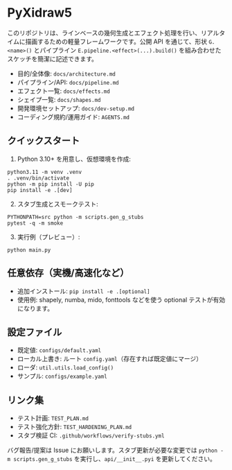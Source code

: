 # PyXidraw5

このリポジトリは、ラインベースの幾何生成とエフェクト処理を行い、リアルタイムに描画するための軽量フレームワークです。公開 API を通じて、形状 `G.<name>()` とパイプライン `E.pipeline.<effect>(...).build()` を組み合わせたスケッチを簡潔に記述できます。

- 目的/全体像: `docs/architecture.md`
- パイプライン/API: `docs/pipeline.md`
- エフェクト一覧: `docs/effects.md`
- シェイプ一覧: `docs/shapes.md`
- 開発環境セットアップ: `docs/dev-setup.md`
- コーディング規約/運用ガイド: `AGENTS.md`

## クイックスタート

1) Python 3.10+ を用意し、仮想環境を作成:
```
python3.11 -m venv .venv
. .venv/bin/activate
python -m pip install -U pip
pip install -e .[dev]
```

2) スタブ生成とスモークテスト:
```
PYTHONPATH=src python -m scripts.gen_g_stubs
pytest -q -m smoke
```

3) 実行例（プレビュー）:
```
python main.py
```

## 任意依存（実機/高速化など）

- 追加インストール: `pip install -e .[optional]`
- 使用例: shapely, numba, mido, fonttools などを使う optional テストが有効になります。

## 設定ファイル

- 既定値: `configs/default.yaml`
- ローカル上書き: ルート `config.yaml`（存在すれば既定値にマージ）
- ローダ: `util.utils.load_config()`
- サンプル: `configs/example.yaml`

## リンク集

- テスト計画: `TEST_PLAN.md`
- テスト強化方針: `TEST_HARDENING_PLAN.md`
- スタブ検証 CI: `.github/workflows/verify-stubs.yml`

バグ報告/提案は Issue にお願いします。スタブ更新が必要な変更では `python -m scripts.gen_g_stubs` を実行し、`api/__init__.pyi` を更新してください。
